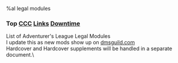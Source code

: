 %al legal modules

<a name="top"></a>

### Top [CCC](#ccc) [Links](#links) [Downtime](/downtime.html)
List of Adventurer's League Legal Modules\
I update this as new mods show up on [dmsguild.com](https://dmsguild.com/browse.php?affiliate_id=757342)\
Hardcover and Hardcover supplements will be handled in a separate document.\

